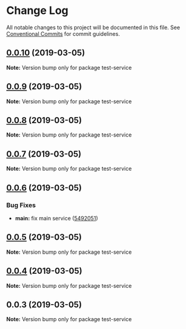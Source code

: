 # Change Log

All notable changes to this project will be documented in this file.
See [Conventional Commits](https://conventionalcommits.org) for commit guidelines.

## [0.0.10](https://github.com/shopback/rate-and-tier-service/src/packages/global/compare/test-service@0.0.9...test-service@0.0.10) (2019-03-05)

**Note:** Version bump only for package test-service





## [0.0.9](https://github.com/shopback/rate-and-tier-service/src/packages/global/compare/test-service@0.0.8...test-service@0.0.9) (2019-03-05)

**Note:** Version bump only for package test-service





## [0.0.8](https://github.com/shopback/rate-and-tier-service/src/packages/global/compare/test-service@0.0.7...test-service@0.0.8) (2019-03-05)

**Note:** Version bump only for package test-service





## [0.0.7](https://github.com/shopback/rate-and-tier-service/src/packages/global/compare/test-service@0.0.6...test-service@0.0.7) (2019-03-05)

**Note:** Version bump only for package test-service





## [0.0.6](https://github.com/shopback/rate-and-tier-service/src/packages/global/compare/test-service@0.0.5...test-service@0.0.6) (2019-03-05)


### Bug Fixes

* **main:** fix main service ([5492051](https://github.com/shopback/rate-and-tier-service/src/packages/global/commit/5492051))





## [0.0.5](https://github.com/shopback/rate-and-tier-service/src/packages/global/compare/test-service@0.0.4...test-service@0.0.5) (2019-03-05)

**Note:** Version bump only for package test-service





## [0.0.4](https://github.com/shopback/rate-and-tier-service/src/packages/global/compare/test-service@0.0.3...test-service@0.0.4) (2019-03-05)

**Note:** Version bump only for package test-service





## 0.0.3 (2019-03-05)

**Note:** Version bump only for package test-service
